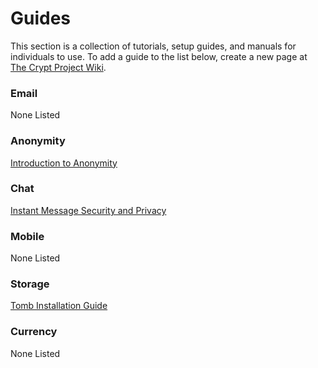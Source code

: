 # Guides

This section is a collection of tutorials, setup guides, and manuals for individuals to use.  To add a guide to the list below, create a new page at [The Crypt Project Wiki](https://wiki.crypto.is).

### Email

None Listed

### Anonymity

[Introduction to Anonymity](https://wiki.crypto.is/page/md%2Fguides%2Fintroduction-to-anonymity.md)

### Chat

[Instant Message Security and Privacy](https://wiki.crypto.is/page/md/guides/instant-message-privacy-and-security.md)

### Mobile

None Listed

### Storage

[Tomb Installation Guide](https://wiki.crypto.is/page/md/guides/install-tomb.md)

### Currency

None Listed

